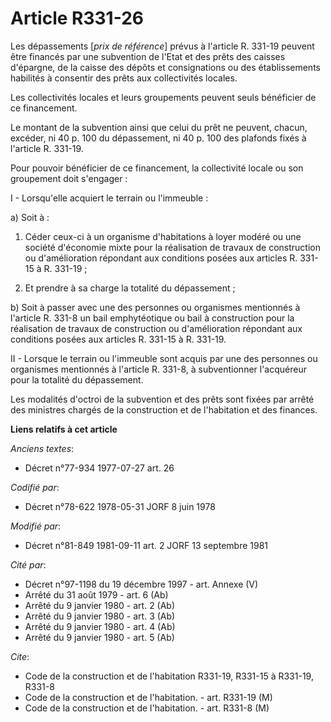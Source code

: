 # Article R331-26

Les dépassements [*prix de référence*] prévus à l'article R. 331-19 peuvent être financés par une subvention de l'Etat et des
prêts des caisses d'épargne, de la caisse des dépôts et consignations ou des établissements habilités à consentir des prêts
aux collectivités locales.

Les collectivités locales et leurs groupements peuvent seuls bénéficier de ce financement.

Le montant de la subvention ainsi que celui du prêt ne peuvent, chacun, excéder, ni 40 p. 100 du dépassement, ni 40 p. 100
des plafonds fixés à l'article R. 331-19.

Pour pouvoir bénéficier de ce financement, la collectivité locale ou son groupement doit s'engager :

I - Lorsqu'elle acquiert le terrain ou l'immeuble :

a) Soit à :

1. Céder ceux-ci à un organisme d'habitations à loyer modéré ou une société d'économie mixte pour la réalisation de travaux
de construction ou d'amélioration répondant aux conditions posées aux articles R. 331-15 à R. 331-19 ;

2. Et prendre à sa charge la totalité du dépassement ;

b) Soit à passer avec une des personnes ou organismes mentionnés à l'article R. 331-8 un bail emphytéotique ou bail à
construction pour la réalisation de travaux de construction ou d'amélioration répondant aux conditions posées aux articles R.
331-15 à R. 331-19.

II - Lorsque le terrain ou l'immeuble sont acquis par une des personnes ou organismes mentionnés à l'article R. 331-8, à
subventionner l'acquéreur pour la totalité du dépassement.

Les modalités d'octroi de la subvention et des prêts sont fixées par arrêté des ministres chargés de la construction et de
l'habitation et des finances.

**Liens relatifs à cet article**

_Anciens textes_:

  - Décret n°77-934 1977-07-27 art. 26

_Codifié par_:

  - Décret n°78-622 1978-05-31 JORF 8 juin 1978

_Modifié par_:

  - Décret n°81-849 1981-09-11 art. 2 JORF 13 septembre 1981

_Cité par_:

  - Décret n°97-1198 du 19 décembre 1997 - art. Annexe (V)
  - Arrêté du 31 août 1979 - art. 6 (Ab)
  - Arrêté du 9 janvier 1980 - art. 2 (Ab)
  - Arrêté du 9 janvier 1980 - art. 3 (Ab)
  - Arrêté du 9 janvier 1980 - art. 4 (Ab)
  - Arrêté du 9 janvier 1980 - art. 5 (Ab)

_Cite_:

  - Code de la construction et de l'habitation R331-19, R331-15 à R331-19, R331-8
  - Code de la construction et de l'habitation. - art. R331-19 (M)
  - Code de la construction et de l'habitation. - art. R331-8 (M)
